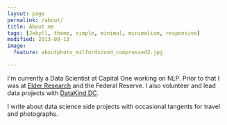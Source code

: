 ```yaml
---
layout: page
permalink: /about/
title: About me
tags: [Jekyll, theme, simple, minimal, minimalism, responsive]
modified: 2013-09-13
image:
  feature: aboutphoto_milfordsound_compressed2.jpg

---
```


I'm currently a Data Scientist at Capital One working on NLP.  Prior to that I was at [Elder Research] and the Federal Reserve.  I also volunteer and lead data projects with [DataKind DC].

I write about data science side projects with occasional tangents for travel and photographs.

[Elder Research]: http://datamininglab.com/
[DataKind DC]:http://www.datakind.org/chapters/datakind-dc





